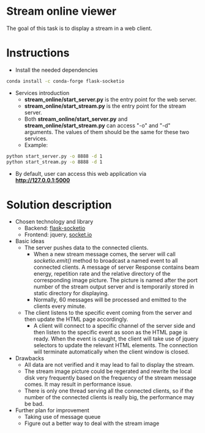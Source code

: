 # Stream online viewer
The goal of this task is to display a stream in a web client.

# Instructions
- Install the needed dependencies
```bash
conda install -c conda-forge flask-socketio
```
- Services introduction
   - **stream\_online\/start\_server.py** is the entry point for the web server.
   - **stream\_online\/start\_stream.py** is the entry point for the stream server.
   - Both **stream\_online\/start\_server.py** and **stream\_online\/start\_stream.py** can access "-o" and "-d" arguments. The values of them should be the same for these two services.
   - Example:
```bash
python start_server.py -o 8888 -d 1
python start_stream.py -o 8888 -d 1
```
- By default, user can access this web application via **http://127.0.0.1:5000**

# Solution description
- Chosen technology and library
   - Backend: [flask-socketio](http://flask-socketio.readthedocs.io/en/latest/)
   - Frontend: jquery, [socket.io](https://socket.io/docs/client-api)
- Basic ideas
   - The server pushes data to the connected clients. 
      - When a new stream message comes, the server will call *socketio.emit()* method to broadcast a named event to all connected clients. A message of server Response contains beam energy, repetition rate and the relative directory of the corresponding image picture. The picture is named after the port number of the stream output server and is temporarily stored in static directory for displaying. 
      - Normally, 60 messages will be processed and emitted to the clients every minute.
   - The client listens to the specific event coming from the server and then update the HTML page accordingly.
      - A client will connect to a specific channel of the server side and then listen to the specific event as soon as the HTML page is ready. When the event is caught, the client will take use of jquery selectors to update the relevant HTML elements. The connection will terminate automatically when the client window is closed.
- Drawbacks
   - All data are not verified and it may lead to fail to display the stream.
   - The stream image picture could be regerated and rewrite the local disk very frequently based on the frequency of the stream message comes. It may result in performance issue.
   - There is only one thread serving all the connected clients, so if the number of the connected clients is really big, the performance may be bad.
- Further plan for improvement
   - Taking use of message queue
   - Figure out a better way to deal with the stream image
